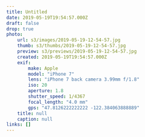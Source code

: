 ```yaml
---
title: Untitled
date: 2019-05-19T19:54:57.000Z
draft: false
drop: true
photo:
    url: s3/images/2019-05-19-12-54-57.jpg
    thumb: s3/thumbs/2019-05-19-12-54-57.jpg
    preview: s3/previews/2019-05-19-12-54-57.jpg
    created: 2019-05-19T19:54:57.000Z
    exif:
        make: Apple
        model: "iPhone 7"
        lens: "iPhone 7 back camera 3.99mm f/1.8"
        iso: 20
        aperture: 1.8
        shutter_speed: 1/4367
        focal_length: "4.0 mm"
        gps: "47.8126222222222 -122.384063888889"
    title: null
    caption: null
links: []
---
```

